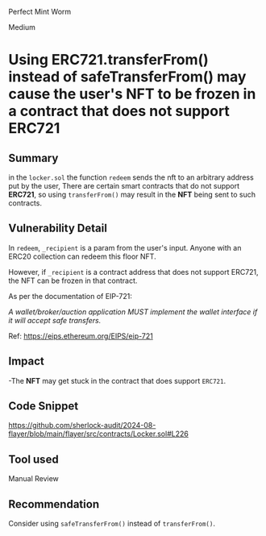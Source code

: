 Perfect Mint Worm

Medium

# Using ERC721.transferFrom() instead of safeTransferFrom() may cause the user's NFT to be frozen in a contract that does not support ERC721

## Summary
in the `locker.sol` the function `redeem` sends the nft to an arbitrary address put by the user, There are certain smart contracts that do not support **ERC721**, so using `transferFrom()` may result in the **NFT** being sent to such contracts.
## Vulnerability Detail
In `redeem`, `_recipient` is a param from the user's input.
Anyone with an ERC20 collection can redeem this floor NFT.

However, if `_recipient` is a contract address that does not support ERC721, the NFT can be frozen in that contract.

As per the documentation of EIP-721:

*A wallet/broker/auction application MUST implement the wallet interface if it will accept safe transfers.*

Ref: https://eips.ethereum.org/EIPS/eip-721
## Impact
-The  **NFT** may get stuck in the contract that does support `ERC721`.
## Code Snippet
https://github.com/sherlock-audit/2024-08-flayer/blob/main/flayer/src/contracts/Locker.sol#L226
## Tool used

Manual Review

## Recommendation
Consider using  `safeTransferFrom()`  instead of  `transferFrom()`.